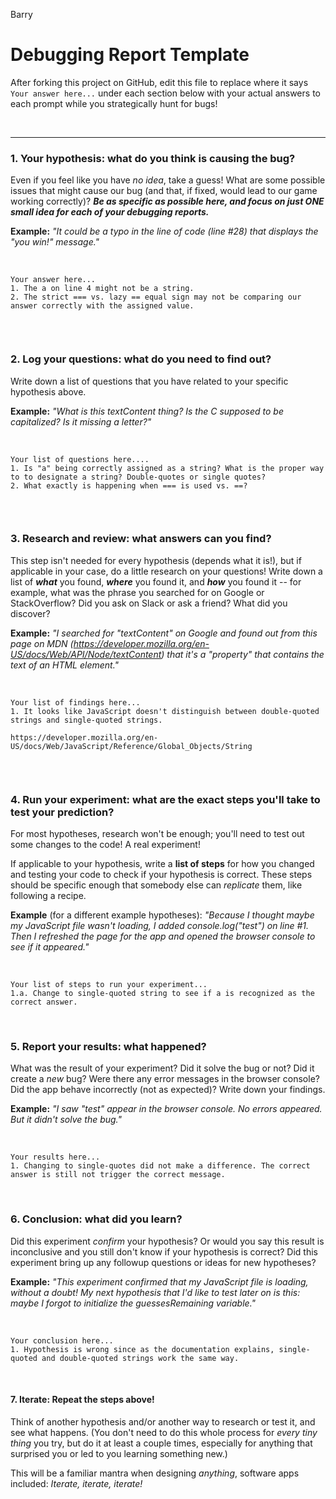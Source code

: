 Barry

# Debugging Report Template

After forking this project on GitHub, edit this file to replace where it says `Your answer here...` under each section below with your actual answers to each prompt while you strategically hunt for bugs!

<br/>
<hr/>

### 1. Your hypothesis: what do you think is causing the bug?

Even if you feel like you have *no idea*, take a guess! What are some possible issues that might cause our bug (and that, if fixed, would lead to our game working correctly)? ***Be as specific as possible here, and focus on just ONE small idea for each of your debugging reports.***

**Example:** *"It could be a typo in the line of code (line #28) that displays the "you win!" message."*

<br/>

```
Your answer here...
1. The a on line 4 might not be a string.
2. The strict === vs. lazy == equal sign may not be comparing our answer correctly with the assigned value.


```


<br/>

### 2. Log your questions: what do you need to find out?

Write down a list of questions that you have related to your specific hypothesis above.

**Example:** *"What is this textContent thing? Is the C supposed to be capitalized? Is it missing a letter?"*


<br/>

```
Your list of questions here....
1. Is "a" being correctly assigned as a string? What is the proper way to to designate a string? Double-quotes or single quotes?
2. What exactly is happening when === is used vs. ==?


```

<br/>

### 3. Research and review: what answers can you find?

This step isn't needed for every hypothesis (depends what it is!), but if applicable in your case, do a little research on your questions! Write down a list of ***what*** you found, ***where*** you found it, and ***how*** you found it -- for example, what was the phrase you searched for on Google or StackOverflow? Did you ask on Slack or ask a friend? What did you discover?

**Example:** *"I searched for "textContent" on Google and found out from this page on MDN (https://developer.mozilla.org/en-US/docs/Web/API/Node/textContent) that it's a "property" that contains the text of an HTML element."*

<br/>

```
Your list of findings here...
1. It looks like JavaScript doesn't distinguish between double-quoted strings and single-quoted strings.

https://developer.mozilla.org/en-US/docs/Web/JavaScript/Reference/Global_Objects/String


```

<br/>


### 4. Run your experiment: what are the exact steps you'll take to test your prediction?

For most hypotheses, research won't be enough; you'll need to test out some changes to the code! A real experiment!

If applicable to your hypothesis, write a **list of steps** for how you changed and testing your code to check if your hypothesis is correct. These steps should be specific enough that somebody else can *replicate* them, like following a recipe.

**Example** (for a different example hypotheses): *"Because I thought maybe my JavaScript file wasn't loading, I added console.log("test") on line #1. Then I refreshed the page for the app and opened the browser console to see if it appeared."*

<br/>

```
Your list of steps to run your experiment...
1.a. Change to single-quoted string to see if a is recognized as the correct answer.

```

<br/>

### 5. Report your results: what happened?

What was the result of your experiment? Did it solve the bug or not? Did it create a *new* bug? Were there any error messages in the browser console? Did the app behave incorrectly (not as expected)? Write down your findings.

**Example:** *"I saw "test" appear in the browser console. No errors appeared. But it didn't solve the bug."*

<br/>

```
Your results here...
1. Changing to single-quotes did not make a difference. The correct answer is still not trigger the correct message.

```

<br/>

### 6. Conclusion: what did you learn?

Did this experiment *confirm* your hypothesis? Or would you say this result is inconclusive and you still don't know if your hypothesis is correct? Did this experiment bring up any followup questions or ideas for new hypotheses?

**Example:** *"This experiment confirmed that my JavaScript file is loading, without a doubt! My next hypothesis that I'd like to test later on is this: maybe I forgot to initialize the guessesRemaining variable."*

<br/>

```
Your conclusion here...
1. Hypothesis is wrong since as the documentation explains, single-quoted and double-quoted strings work the same way.

```

<br/>

#### 7. Iterate: Repeat the steps above!

Think of another hypothesis and/or another way to research or test it, and see what happens. (You don't need to do this whole process for *every tiny thing* you try, but do it at least a couple times, especially for anything that surprised you or led to you learning something new.)

This will be a familiar mantra when designing *anything*, software apps included: *Iterate, iterate, iterate!*
